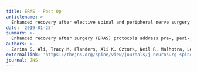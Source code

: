 ```yaml
---
title: ERAS - Post Op
articlename: >-
  Enhanced recovery after elective spinal and peripheral nerve surgery: pilot study from a single institution
date: '2019-01-25'
summary: >-
  Enhanced recovery after surgery (ERAS) protocols address pre-, peri-, and postoperative factors of a patient’s surgical journey. The authors sought to assess the effects of a novel ERAS protocol on clinical outcomes for patients undergoing elective spine or peripheral nerve surgery.  total of 201 patients underwent surgical care via an ERAS protocol and were compared to a total of 74 patients undergoing traditional perioperative care (control group). The 2 groups were similar in baseline demographics. Intravenous opioid medications postoperatively via patient-controlled analgesia was nearly eliminated in the ERAS group (0.5% vs 54.1%, p < 0.001). This change was not associated with an increase in the average or daily pain scores in the ERAS group. At 1 month following surgery, a smaller proportion of patients in the ERAS group were using opioids (38.8% vs 52.7%, p = 0.041). The ERAS group demonstrated greater mobilization on postoperative day 0 (53.4% vs 17.1%, p < 0.001) and postoperative day 1 (84.1% vs 45.7%, p < 0.001) compared to the control group. Postoperative Foley use was decreased in the ERAS group (20.4% vs 47.3%, p < 0.001) without an increase in the rate of straight catheterization (8.1% vs 11.9%, p = 0.51).
authors: >-
  Zarina S. Ali, Tracy M. Flanders, Ali K. Ozturk, Neil R. Malhotra, Lena Leszinsky, Brendan J. McShane, Diana Gardiner, Kristin Rupich, H. Isaac Chen, James Schuster, Paul J. Marcotte, Michael J. Kallan, M. Sean Grady, Lee A. Fleisher and William C. Welch
externallink: 'https://thejns.org/spine/view/journals/j-neurosurg-spine/aop/article-10.3171-2018.9.SPINE18681.xml'
journal: JNS
---
```


